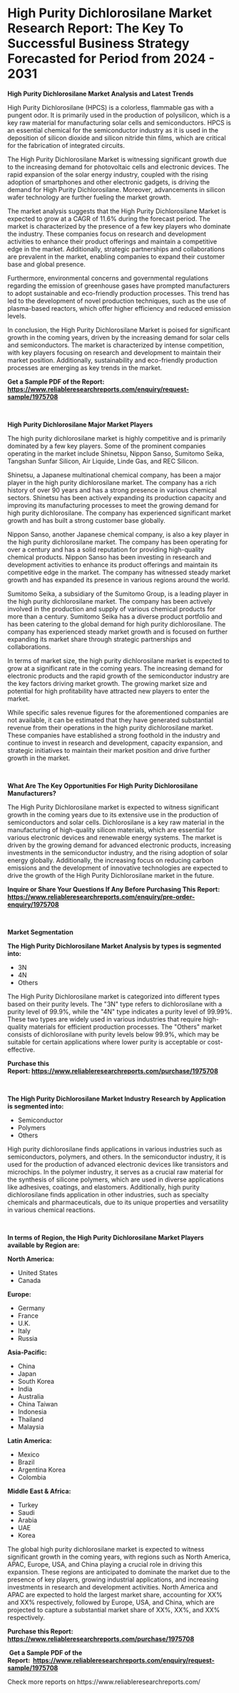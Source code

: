 <p><h1>High Purity Dichlorosilane Market Research Report: The Key To Successful Business Strategy Forecasted for Period from 2024 - 2031</h1></p><p><strong>High Purity Dichlorosilane Market Analysis and Latest Trends</strong></p>
<p><p>High Purity Dichlorosilane (HPCS) is a colorless, flammable gas with a pungent odor. It is primarily used in the production of polysilicon, which is a key raw material for manufacturing solar cells and semiconductors. HPCS is an essential chemical for the semiconductor industry as it is used in the deposition of silicon dioxide and silicon nitride thin films, which are critical for the fabrication of integrated circuits.</p><p>The High Purity Dichlorosilane Market is witnessing significant growth due to the increasing demand for photovoltaic cells and electronic devices. The rapid expansion of the solar energy industry, coupled with the rising adoption of smartphones and other electronic gadgets, is driving the demand for High Purity Dichlorosilane. Moreover, advancements in silicon wafer technology are further fueling the market growth.</p><p>The market analysis suggests that the High Purity Dichlorosilane Market is expected to grow at a CAGR of 11.6% during the forecast period. The market is characterized by the presence of a few key players who dominate the industry. These companies focus on research and development activities to enhance their product offerings and maintain a competitive edge in the market. Additionally, strategic partnerships and collaborations are prevalent in the market, enabling companies to expand their customer base and global presence.</p><p>Furthermore, environmental concerns and governmental regulations regarding the emission of greenhouse gases have prompted manufacturers to adopt sustainable and eco-friendly production processes. This trend has led to the development of novel production techniques, such as the use of plasma-based reactors, which offer higher efficiency and reduced emission levels.</p><p>In conclusion, the High Purity Dichlorosilane Market is poised for significant growth in the coming years, driven by the increasing demand for solar cells and semiconductors. The market is characterized by intense competition, with key players focusing on research and development to maintain their market position. Additionally, sustainability and eco-friendly production processes are emerging as key trends in the market.</p></p>
<p><strong>Get a Sample PDF of the Report:&nbsp; <a href="https://www.reliableresearchreports.com/enquiry/request-sample/1975708">https://www.reliableresearchreports.com/enquiry/request-sample/1975708</a></strong></p>
<p>&nbsp;</p>
<p><strong>High Purity Dichlorosilane Major Market Players</strong></p>
<p><p>The high purity dichlorosilane market is highly competitive and is primarily dominated by a few key players. Some of the prominent companies operating in the market include Shinetsu, Nippon Sanso, Sumitomo Seika, Tangshan Sunfar Silicon, Air Liquide, Linde Gas, and REC Silicon.</p><p>Shinetsu, a Japanese multinational chemical company, has been a major player in the high purity dichlorosilane market. The company has a rich history of over 90 years and has a strong presence in various chemical sectors. Shinetsu has been actively expanding its production capacity and improving its manufacturing processes to meet the growing demand for high purity dichlorosilane. The company has experienced significant market growth and has built a strong customer base globally.</p><p>Nippon Sanso, another Japanese chemical company, is also a key player in the high purity dichlorosilane market. The company has been operating for over a century and has a solid reputation for providing high-quality chemical products. Nippon Sanso has been investing in research and development activities to enhance its product offerings and maintain its competitive edge in the market. The company has witnessed steady market growth and has expanded its presence in various regions around the world.</p><p>Sumitomo Seika, a subsidiary of the Sumitomo Group, is a leading player in the high purity dichlorosilane market. The company has been actively involved in the production and supply of various chemical products for more than a century. Sumitomo Seika has a diverse product portfolio and has been catering to the global demand for high purity dichlorosilane. The company has experienced steady market growth and is focused on further expanding its market share through strategic partnerships and collaborations.</p><p>In terms of market size, the high purity dichlorosilane market is expected to grow at a significant rate in the coming years. The increasing demand for electronic products and the rapid growth of the semiconductor industry are the key factors driving market growth. The growing market size and potential for high profitability have attracted new players to enter the market.</p><p>While specific sales revenue figures for the aforementioned companies are not available, it can be estimated that they have generated substantial revenue from their operations in the high purity dichlorosilane market. These companies have established a strong foothold in the industry and continue to invest in research and development, capacity expansion, and strategic initiatives to maintain their market position and drive further growth in the market.</p></p>
<p>&nbsp;</p>
<p><strong>What Are The Key Opportunities For High Purity Dichlorosilane Manufacturers?</strong></p>
<p><p>The High Purity Dichlorosilane market is expected to witness significant growth in the coming years due to its extensive use in the production of semiconductors and solar cells. Dichlorosilane is a key raw material in the manufacturing of high-quality silicon materials, which are essential for various electronic devices and renewable energy systems. The market is driven by the growing demand for advanced electronic products, increasing investments in the semiconductor industry, and the rising adoption of solar energy globally. Additionally, the increasing focus on reducing carbon emissions and the development of innovative technologies are expected to drive the growth of the High Purity Dichlorosilane market in the future.</p></p>
<p><strong>Inquire or Share Your Questions If Any Before Purchasing This Report: <a href="https://www.reliableresearchreports.com/enquiry/pre-order-enquiry/1975708">https://www.reliableresearchreports.com/enquiry/pre-order-enquiry/1975708</a></strong></p>
<p>&nbsp;</p>
<p><strong>Market Segmentation</strong></p>
<p><strong>The High Purity Dichlorosilane Market Analysis by types is segmented into:</strong></p>
<p><ul><li>3N</li><li>4N</li><li>Others</li></ul></p>
<p><p>The High Purity Dichlorosilane market is categorized into different types based on their purity levels. The "3N" type refers to dichlorosilane with a purity level of 99.9%, while the "4N" type indicates a purity level of 99.99%. These two types are widely used in various industries that require high-quality materials for efficient production processes. The "Others" market consists of dichlorosilane with purity levels below 99.9%, which may be suitable for certain applications where lower purity is acceptable or cost-effective.</p></p>
<p><strong>Purchase this Report:&nbsp;<a href="https://www.reliableresearchreports.com/purchase/1975708">https://www.reliableresearchreports.com/purchase/1975708</a></strong></p>
<p>&nbsp;</p>
<p><strong>The High Purity Dichlorosilane Market Industry Research by Application is segmented into:</strong></p>
<p><ul><li>Semiconductor</li><li>Polymers</li><li>Others</li></ul></p>
<p><p>High purity dichlorosilane finds applications in various industries such as semiconductors, polymers, and others. In the semiconductor industry, it is used for the production of advanced electronic devices like transistors and microchips. In the polymer industry, it serves as a crucial raw material for the synthesis of silicone polymers, which are used in diverse applications like adhesives, coatings, and elastomers. Additionally, high purity dichlorosilane finds application in other industries, such as specialty chemicals and pharmaceuticals, due to its unique properties and versatility in various chemical reactions.</p></p>
<p>&nbsp;</p>
<p><strong>In terms of Region, the High Purity Dichlorosilane Market Players available by Region are:</strong></p>
<p>
    <p> <strong> North America: </strong>
        <ul>
            <li>United States</li>
            <li>Canada</li>
        </ul>
        </p> 
    <p> <strong> Europe: </strong>
        <ul>
            <li>Germany</li>
            <li>France</li>
            <li>U.K.</li>
            <li>Italy</li>
            <li>Russia</li>
        </ul>
        </p> 
    <p> <strong> Asia-Pacific: </strong>
        <ul>
            <li>China</li>
            <li>Japan</li>
            <li>South Korea</li>
            <li>India</li>
            <li>Australia</li>
            <li>China Taiwan</li>
            <li>Indonesia</li>
            <li>Thailand</li>
            <li>Malaysia</li>
        </ul>
        </p> 
    <p> <strong> Latin America: </strong>
        <ul>
            <li>Mexico</li>
            <li>Brazil</li>
            <li>Argentina Korea</li>
            <li>Colombia</li>
        </ul>
        </p> 
    <p> <strong> Middle East & Africa: </strong>
        <ul>
            <li>Turkey</li>
            <li>Saudi</li>
            <li>Arabia</li>
            <li>UAE</li>
            <li>Korea</li>
        </ul>
    </p>
    </p>
<p><p>The global high purity dichlorosilane market is expected to witness significant growth in the coming years, with regions such as North America, APAC, Europe, USA, and China playing a crucial role in driving this expansion. These regions are anticipated to dominate the market due to the presence of key players, growing industrial applications, and increasing investments in research and development activities. North America and APAC are expected to hold the largest market share, accounting for XX% and XX% respectively, followed by Europe, USA, and China, which are projected to capture a substantial market share of XX%, XX%, and XX% respectively.</p></p>
<p><strong>Purchase this Report: <a href="https://www.reliableresearchreports.com/purchase/1975708">https://www.reliableresearchreports.com/purchase/1975708</a></strong></p>
<p>&nbsp;<strong>Get a Sample PDF of the Report:&nbsp;&nbsp;<a href="https://www.reliableresearchreports.com/enquiry/request-sample/1975708">https://www.reliableresearchreports.com/enquiry/request-sample/1975708</a></strong></p>
<p><strong></strong></p>
<p>Check more reports on https://www.reliableresearchreports.com/</p>
